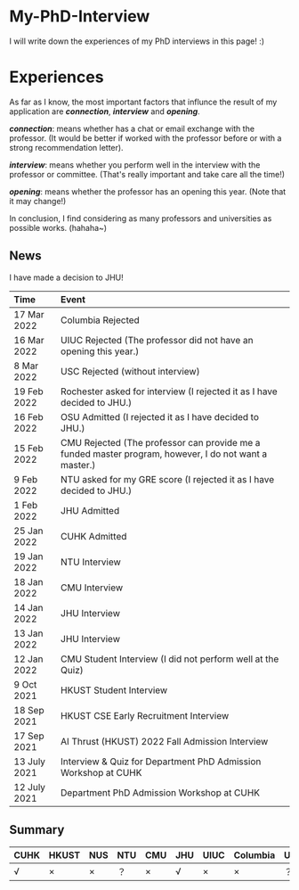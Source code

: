 # My-PhD-Interview

I will write down the experiences of my PhD interviews in this page!
:)

# Experiences
As far as I know, the most important factors that influnce the result of my application are ***connection***, ***interview*** and ***opening***.

***connection***: means whether has a chat or email exchange with the professor. (It would be better if worked with the professor before or with a strong recommendation letter).

***interview***: means whether you perform well in the interview with the professor or committee. (That's really important and take care all the time!)

***opening***: means whether the professor has an opening this year. (Note that it may change!)

In conclusion, I find considering as many professors and universities as possible works. (hahaha~)


## News
I have made a decision to JHU!

|Time|Event|
| :-----|:----- |
|17 Mar 2022 | Columbia Rejected|
|16 Mar 2022 | UIUC Rejected (The professor did not have an opening this year.)|
|8 Mar 2022 | USC Rejected (without interview)|
|19 Feb 2022 | Rochester asked for interview (I rejected it as I have decided to JHU.)|
|16 Feb 2022 | OSU Admitted (I rejected it as I have decided to JHU.)|
|15 Feb 2022 | CMU Rejected (The professor can provide me a funded master program, however, I do not want a master.)|
|9 Feb 2022 | NTU asked for my GRE score (I rejected it as I have decided to JHU.)|
|1 Feb 2022 | JHU Admitted|
|25 Jan 2022 | CUHK Admitted|
|19 Jan 2022 | NTU Interview|
|18 Jan 2022 | CMU Interview|
|14 Jan 2022 | JHU Interview|
|13 Jan 2022 | JHU Interview|
|12 Jan 2022 | CMU Student Interview (I did not perform well at the Quiz)|
|9 Oct 2021 | HKUST Student Interview|
|18 Sep 2021 | HKUST CSE Early Recruitment Interview|
|17 Sep 2021 | AI Thrust (HKUST) 2022 Fall Admission Interview|
|13 July 2021 | Interview & Quiz for Department PhD Admission Workshop at CUHK|
|12 July 2021 | Department PhD Admission Workshop at CUHK|

## Summary
|CUHK|HKUST|NUS|NTU|CMU|JHU|UIUC|Columbia|USC|Rochester|OSU|
| :-----|:----- |:-----|:----- |:-----|:----- |:-----|:----- |:-----|:----- |:----- |
| √ |×|×|？|×|√|× |×|？ |√ |
